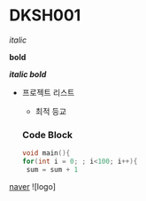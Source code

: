# DKSH001

*italic* 

**bold**

***italic bold***

* 프로젝트 리스트
  * 최적 등교
  
  ### Code Block
  
  ``` c
  void main(){
  for(int i = 0; ; i<100; i++){
   sum = sum + 1
   ```

[naver](https://www.naver.com)
![logo]
